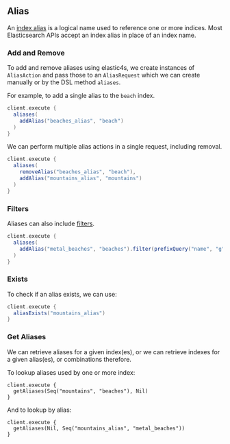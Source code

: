 ## Alias

An [index alias](https://www.elastic.co/guide/en/elasticsearch/reference/current/indices-aliases.html) is a logical name used to reference one or more indices. Most Elasticsearch APIs accept an index alias in place of an index name.

### Add and Remove

To add and remove aliases using elastic4s, we create instances of `AliasAction` and pass those to an `AliasRequest` which we can create manually or by the DSL method `aliases`.

For example, to add a single alias to the `beach` index.

```scala
client.execute {
  aliases(
    addAlias("beaches_alias", "beach")
  )
}
```

We can perform multiple alias actions in a single request, including removal.

```scala
client.execute {
  aliases(
    removeAlias("beaches_alias", "beach"),
    addAlias("mountains_alias", "mountains")
  )
}
```

### Filters

Aliases can also include [filters](https://www.elastic.co/guide/en/elasticsearch/reference/current/indices-aliases.html#filtered).

```scala
client.execute {
  aliases(
    addAlias("metal_beaches", "beaches").filter(prefixQuery("name", "g"))
  )
}
```

### Exists

To check if an alias exists, we can use:

```scala
client.execute {
  aliasExists("mountains_alias")
}
```

### Get Aliases

We can retrieve aliases for a given index(es), or we can retrieve indexes for a given alias(es), or combinations therefore.

To lookup aliases used by one or more index:

```
client.execute {
  getAliases(Seq("mountains", "beaches"), Nil)
}
```

And to lookup by alias:

```
client.execute {
  getAliases(Nil, Seq("mountains_alias", "metal_beaches"))
}
```

